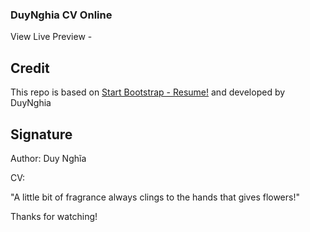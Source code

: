 ### DuyNghia CV Online

View Live Preview -

## Credit

This repo is based on [Start Bootstrap - Resume!](https://github.com/StartBootstrap/startbootstrap-resume) and developed by DuyNghia

## Signature

Author: Duy Nghĩa

CV:

"A little bit of fragrance always clings to the hands that gives flowers!"

Thanks for watching!
